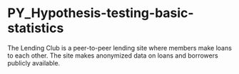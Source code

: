 # PY_Hypothesis-testing-basic-statistics
The Lending Club is a peer-to-peer lending site where members make loans to each other. The site makes anonymized data on loans and borrowers publicly available.
